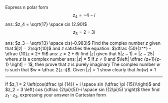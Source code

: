 Express n polar form
$$ z_4 = -4-i$$ ans: $z_4 = \sqrt{17} \space cis (2.90)$
$$z_3 = 2-3i$$

ans: $z_3 = \sqrt{13} \space cis(-0.983)$
Find the complex number $z$ given that $|z| = 2\sqrt{10}$ and $z$ satisfies the equation:
$\dfrac {50}{z^*} - \dfrac {10}z = 2+ 9i$
ans: $z = 2+6i$
find $|z|$ given that $5|z-1| = |z-25|$ where $z$ is a complex number
ans: $|z|$ = 5
If $z \neq 0$ and $\left| \dfrac {z+1}{z-1} \right| = 1$, then prove that $z$ is purely imaginary
The complex number $w$ is such that $w = \dfrac 2{z-i}$. Given $|z| = 1$ show clearly that $Im(w) = 1$


---
If $z_1 = 2 \left(cos(dfrac \pi {14}) + i \space sin (\dfrac \pi {15})\right)$ and $z_2 = 3 \left( cos (\dfrac {2\pi}{5})-i \space sin ({2\pi}5) \right)$
then find $z_1 \cdot z_2$, expressing your answer in Cartesian form


